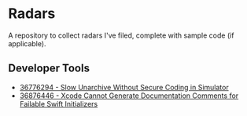 # Radars

A repository to collect radars I've filed, complete with sample code (if applicable).

## Developer Tools

- [36776294 - Slow Unarchive Without Secure Coding in Simulator](36776294/)
- [36876446 - Xcode Cannot Generate Documentation Comments for Failable Swift Initializers](36876446/)
